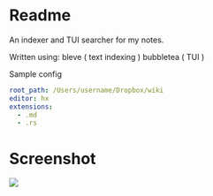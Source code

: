 # Readme 
An indexer and TUI searcher for my notes.

Written using: 
  bleve ( text indexing )
  bubbletea ( TUI )


Sample config
``` yaml
root_path: /Users/username/Dropbox/wiki
editor: hx
extensions: 
  - .md
  - .rs
```

# Screenshot
![](https://github.com/user-attachments/assets/4fecf683-ea09-41fb-8c65-8564dd86e1e8)
